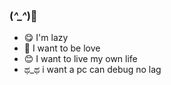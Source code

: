 ### (*^_^*)👋

- 😋 I'm lazy
- 🌺 I want to be love
- 😊 I want to live my own life
- ಥ_ಥ i want a pc can debug no lag


